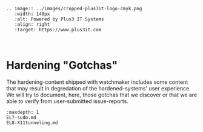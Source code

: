 ```{eval-rst}
.. image:: ../images/cropped-plus3it-logo-cmyk.png
   :width: 140px
   :alt: Powered by Plus3 IT Systems
   :align: right
   :target: https://www.plus3it.com
```
<br>

# Hardening "Gotchas"

The hardening-content shipped with watchmaker includes some content that may result in degredation of the hardened-systems' user experience. We will try to document, here, those gotchas that we discover or that we are able to verify from user-submitted issue-reports.

```{toctree}
:maxdepth: 1
EL7-sudo.md
EL8-X11tunneling.md
```

